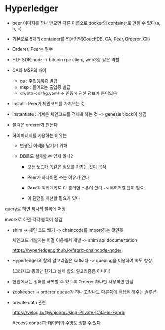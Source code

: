 # Hyperledger 

* peer 이미지를 하나 받으면 다른 이름으로 docker의 container로 만들 수 있다(a, b, c)
* 기본으로 5개의 container를 띄울거임(CouchDB, CA, Peer, Orderer, Cli)
* Orderer, Peer는 필수
* HLF SDK-node -> bitcoin rpc client, web3랑 같은 역할



* CA와 MSP의 차이
  * ca : 주민등록증 발급
  * msp : 들어오는 출입증 발급
  * crypto-config.yaml -> 인증에 관한 정보가 들어있음



* install : Peer가 체인코드를 가져오는 것

* instantiate : 가져온 체인코드를 객체화 하는 것 -> genesis block이 생김

* 블럭은 orderer가 만든다



* 하이퍼레저를 사용하는 이유는

  * 변경된 이력을 남기기 위해

  * DB로도 설계할 수 있지 않나?

    * 모든 노드가 똑같은 정보를 가지는 것이 목적
    * Peer가 하나이면 쓰는 이유가 없다
    * Peer가 여러개라도 다 뚫리면 소용이 없다 -> 매력적인 답이 필요

    * 이 단점을 개선할 필요가 있다



query로 하면 하나의 블록에 저장

invork로 하면 각각 블록이 생김



* shim -> 체인 코드 쐐기 -> chaincode를 import하는 것인듯

  체인코드 개발자는 이걸 이용해서 개발 -> shim api documentation

  https://hyperledger.github.io/fabric-chaincode-node/



* Hyperledger의 합의 알고리즘은 kafka다 -> queuing을 이용하여 속도 향상

  (그러자고 동의만 한거고 실제 합의 알고리즘은 아니다)

  

* 현업에서는 장애를 극복할 수 있도록 Orderer 하나만 사용하면 안됨

* zookeeper -> orderer queue가 하나 고장나도 다른쪽에 백업을 해주는 솔루션



* private data  관련

  https://velog.io/@wnjoon/Using-Private-Data-in-Fabric

  Access control과 데이터의 수명도 정할 수 있다

  



